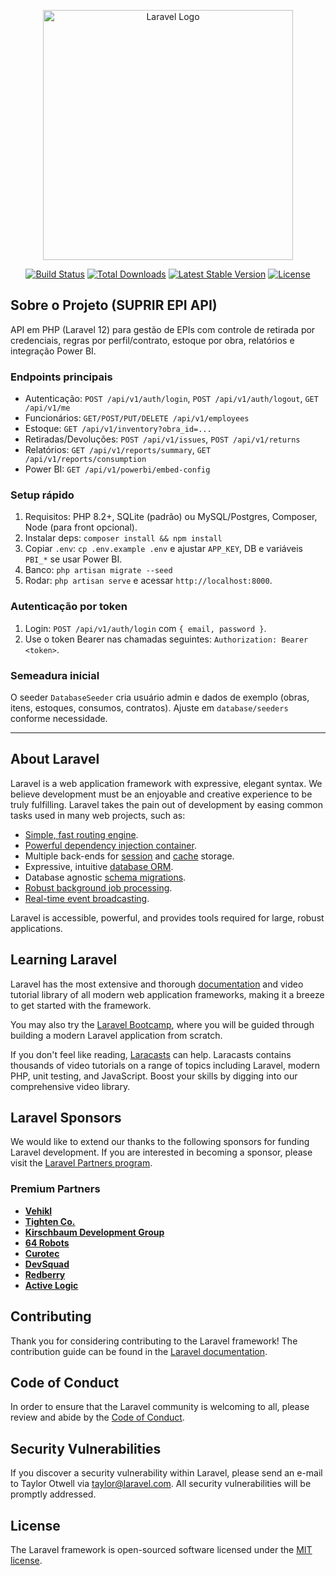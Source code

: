 <p align="center"><a href="https://laravel.com" target="_blank"><img src="https://raw.githubusercontent.com/laravel/art/master/logo-lockup/5%20SVG/2%20CMYK/1%20Full%20Color/laravel-logolockup-cmyk-red.svg" width="400" alt="Laravel Logo"></a></p>

<p align="center">
<a href="https://github.com/laravel/framework/actions"><img src="https://github.com/laravel/framework/workflows/tests/badge.svg" alt="Build Status"></a>
<a href="https://packagist.org/packages/laravel/framework"><img src="https://img.shields.io/packagist/dt/laravel/framework" alt="Total Downloads"></a>
<a href="https://packagist.org/packages/laravel/framework"><img src="https://img.shields.io/packagist/v/laravel/framework" alt="Latest Stable Version"></a>
<a href="https://packagist.org/packages/laravel/framework"><img src="https://img.shields.io/packagist/l/laravel/framework" alt="License"></a>
</p>

## Sobre o Projeto (SUPRIR EPI API)

API em PHP (Laravel 12) para gestão de EPIs com controle de retirada por credenciais, regras por perfil/contrato, estoque por obra, relatórios e integração Power BI.

### Endpoints principais
- Autenticação: `POST /api/v1/auth/login`, `POST /api/v1/auth/logout`, `GET /api/v1/me`
- Funcionários: `GET/POST/PUT/DELETE /api/v1/employees`
- Estoque: `GET /api/v1/inventory?obra_id=...`
- Retiradas/Devoluções: `POST /api/v1/issues`, `POST /api/v1/returns`
- Relatórios: `GET /api/v1/reports/summary`, `GET /api/v1/reports/consumption`
- Power BI: `GET /api/v1/powerbi/embed-config`

### Setup rápido
1. Requisitos: PHP 8.2+, SQLite (padrão) ou MySQL/Postgres, Composer, Node (para front opcional).
2. Instalar deps: `composer install && npm install`
3. Copiar `.env`: `cp .env.example .env` e ajustar `APP_KEY`, DB e variáveis `PBI_*` se usar Power BI.
4. Banco: `php artisan migrate --seed`
5. Rodar: `php artisan serve` e acessar `http://localhost:8000`.

### Autenticação por token
1. Login: `POST /api/v1/auth/login` com `{ email, password }`.
2. Use o token Bearer nas chamadas seguintes: `Authorization: Bearer <token>`.

### Semeadura inicial
O seeder `DatabaseSeeder` cria usuário admin e dados de exemplo (obras, itens, estoques, consumos, contratos). Ajuste em `database/seeders` conforme necessidade.

---
## About Laravel

Laravel is a web application framework with expressive, elegant syntax. We believe development must be an enjoyable and creative experience to be truly fulfilling. Laravel takes the pain out of development by easing common tasks used in many web projects, such as:

- [Simple, fast routing engine](https://laravel.com/docs/routing).
- [Powerful dependency injection container](https://laravel.com/docs/container).
- Multiple back-ends for [session](https://laravel.com/docs/session) and [cache](https://laravel.com/docs/cache) storage.
- Expressive, intuitive [database ORM](https://laravel.com/docs/eloquent).
- Database agnostic [schema migrations](https://laravel.com/docs/migrations).
- [Robust background job processing](https://laravel.com/docs/queues).
- [Real-time event broadcasting](https://laravel.com/docs/broadcasting).

Laravel is accessible, powerful, and provides tools required for large, robust applications.

## Learning Laravel

Laravel has the most extensive and thorough [documentation](https://laravel.com/docs) and video tutorial library of all modern web application frameworks, making it a breeze to get started with the framework.

You may also try the [Laravel Bootcamp](https://bootcamp.laravel.com), where you will be guided through building a modern Laravel application from scratch.

If you don't feel like reading, [Laracasts](https://laracasts.com) can help. Laracasts contains thousands of video tutorials on a range of topics including Laravel, modern PHP, unit testing, and JavaScript. Boost your skills by digging into our comprehensive video library.

## Laravel Sponsors

We would like to extend our thanks to the following sponsors for funding Laravel development. If you are interested in becoming a sponsor, please visit the [Laravel Partners program](https://partners.laravel.com).

### Premium Partners

- **[Vehikl](https://vehikl.com)**
- **[Tighten Co.](https://tighten.co)**
- **[Kirschbaum Development Group](https://kirschbaumdevelopment.com)**
- **[64 Robots](https://64robots.com)**
- **[Curotec](https://www.curotec.com/services/technologies/laravel)**
- **[DevSquad](https://devsquad.com/hire-laravel-developers)**
- **[Redberry](https://redberry.international/laravel-development)**
- **[Active Logic](https://activelogic.com)**

## Contributing

Thank you for considering contributing to the Laravel framework! The contribution guide can be found in the [Laravel documentation](https://laravel.com/docs/contributions).

## Code of Conduct

In order to ensure that the Laravel community is welcoming to all, please review and abide by the [Code of Conduct](https://laravel.com/docs/contributions#code-of-conduct).

## Security Vulnerabilities

If you discover a security vulnerability within Laravel, please send an e-mail to Taylor Otwell via [taylor@laravel.com](mailto:taylor@laravel.com). All security vulnerabilities will be promptly addressed.

## License

The Laravel framework is open-sourced software licensed under the [MIT license](https://opensource.org/licenses/MIT).
